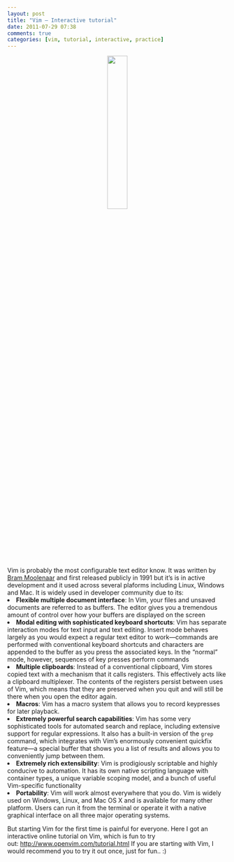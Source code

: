 ```yaml
---
layout: post
title: "Vim – Interactive tutorial"
date: 2011-07-29 07:38
comments: true
categories: [vim, tutorial, interactive, practice]
---
```

<center><img class="noborder" src="/images/posts/vimlogo.png" height=30% width=30% ></center>
Vim is probably the most configurable text editor know. It was written by <a title="Bram Moolenaar" href="http://en.wikipedia.org/wiki/Bram_Moolenaar">Bram Moolenaar</a>
 and first released publicly in 1991 but it’s is in active development 
and it used across several plaforms including Linux, Windows and Mac.
It is widely used in developer community due to its:
<!--more-->
<list>
<li><strong>Flexible multiple document interface</strong>: In Vim, your 
files and unsaved documents are referred to as buffers. The editor gives
 you a tremendous amount of control over how your buffers are displayed 
on the screen</li>
<li><strong>Modal editing with sophisticated keyboard shortcuts</strong>:
 Vim has separate interaction modes for text input and text editing. 
Insert mode behaves largely as you would expect a regular text editor to
 work—commands are performed with conventional keyboard shortcuts and 
characters are appended to the buffer as you press the associated keys. 
In the “normal” mode, however, sequences of key presses perform commands</li>
<li><strong>Multiple clipboards</strong>: Instead of a conventional 
clipboard, Vim stores copied text with a mechanism that it calls 
registers. This effectively acts like a clipboard multiplexer. The 
contents of the registers persist between uses of Vim, which means that 
they are preserved when you quit and will still be there when you open 
the editor again.</li>
<li><strong>Macros</strong>: Vim has a macro system that allows you to record keypresses for later playback.</li>
<li><strong>Extremely powerful search capabilities</strong>: Vim has 
some very sophisticated tools for automated search and replace, 
including extensive support for regular expressions. It also has a 
built-in version of the <code>grep</code> command, which integrates with
 Vim’s enormously convenient quickfix feature—a special buffer that 
shows you a list of results and allows you to conveniently jump between 
them.</li>
<li><strong>Extremely rich extensibility</strong>: Vim is prodigiously 
scriptable and highly conducive to automation. It has its own native 
scripting language with container types, a unique variable scoping 
model, and a bunch of useful Vim-specific functionality</li>
<li><strong>Portability</strong>: Vim will work almost everywhere that 
you do. Vim is widely used on Windows, Linux, and Mac OS X and is 
available for many other platform. Users can run it from the terminal or
 operate it with a native graphical interface on all three major 
operating systems.
</li>
</list>

But starting Vim for the first time is painful for everyone. Here I
 got an interactive online tutorial on Vim, which is fun to try 
out:&nbsp;<a href="http://www.openvim.com/tutorial.html">http://www.openvim.com/tutorial.html</a>
If you are starting with Vim, I would recommend you to try it out once, just for fun.. :) 

